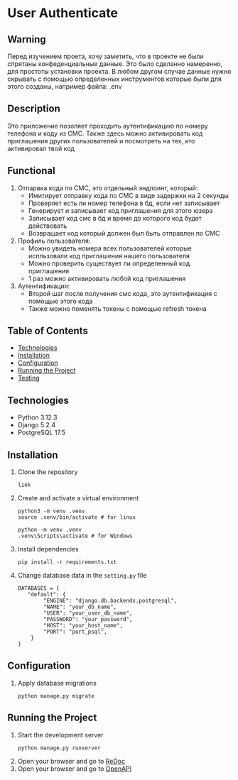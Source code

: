 # User Authenticate

## Warning

Перед изучением проета, хочу заметить, что в проекте 
не были спрятаны конфеденциальные данные.
Это было сделанно намеренно, для простоты установки проекта.
В любом другом случае данные нужно скрывать с помощью определенных инструментов
которые были для этого созданы, например файла: .env

## Description

Это приложение позоляет проходить аутентификацию по номеру телефона и коду из СМС.
Также здесь можно активировать код приглашения других пользователей и посмотреть на тех, кто активировал твой код

## Functional

1. Отпарвка кода по СМС, это отдельный эндпоинт, который:
   - Имитирует отправку кода по СМС в виде задержки на 2 секунды
   - Проверяет есть ли номер телефона в бд, если нет записывает
   - Генерирует и записывает код приглашения для этого юзера
   - Записывает код смс в бд и время до которого код будет действовать
   - Возвращает код который должен был быть отправлен по СМС
2. Профиль пользователя:
   - Можно увидеть номера всех пользователей которые испльзовали код приглашения нашего пользователя
   - Можно проверить существует ли определенный код приглашения
   - 1 раз можно активировать любой код приглашения
3. Аутентификация:
   - Второй шаг после получения смс кода, это аутентификация с помощью этого кода
   - Также можно поменять токены с помощью refresh токена

## Table of Contents

- [Technologies](#technologies)
- [Installation](#installation)
- [Configuration](#configuration)
- [Running the Project](#running-the-project)
- [Testing](#testing)

## Technologies

- Python 3.12.3
- Django 5.2.4
- PostgreSQL 17.5

## Installation

1. Clone the repository
    ```
    link
    ```

2. Create and activate a virtual environment
    ```
    python3 -m venv .venv
    source .venv/bin/activate # for linux
   
    python -m venv .venv
    .venv\Scripts\activate # for Windows
    ```

3. Install dependencies
    ```
    pip install -r requirements.txt
    ```

4. Change database data in the `setting.py` file
    ```
   DATABASES = {
       "default": {
            "ENGINE": "django.db.backends.postgresql",
            "NAME": "your_db_name",
            "USER": "your_user_db_name",
            "PASSWORD": "your_password",
            "HOST": "your_host_name",
            "PORT": "port_psql",
        }
    }
   
    ```

## Configuration

1. Apply database migrations
    ```
    python manage.py migrate
    ```

## Running the Project

1. Start the development server
    ```
    python manage.py runserver
    ```
3. Open your browser and go to [ReDoc](http://127.0.0.1:8000/api/schema/redoc/)
3. Open your browser and go to [OpenAPI](http://127.0.0.1:8000/api/schema/swagger-ui/)
